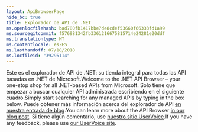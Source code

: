 ```yaml
---
layout: ApiBrowserPage
hide_bc: true
title: Explorador de API de .NET
ms.openlocfilehash: bad780fb1417bbe7de8cdef53660f66333fd1a99
ms.sourcegitcommit: f576981342fb3361216675815714e24281e20ddf
ms.translationtype: HT
ms.contentlocale: es-ES
ms.lasthandoff: 07/18/2018
ms.locfileid: "39295114"
---
```

<span data-ttu-id="19d46-102">Este es el explorador de API de .NET: su tienda integral para todas las API basadas en .NET de Microsoft.</span><span class="sxs-lookup"><span data-stu-id="19d46-102">Welcome to the .NET API Browser – your one-stop shop for all .NET-based APIs from Microsoft.</span></span> <span data-ttu-id="19d46-103">Solo tiene que empezar a buscar cualquier API administrada escribiendo en el siguiente cuadro.</span><span class="sxs-lookup"><span data-stu-id="19d46-103">Simply start searching for any managed APIs by typing in the box below.</span></span> <span data-ttu-id="19d46-104">Puede obtener más información acerca del explorador de API [en nuestra entrada de blog](https://aka.ms/apibrowser).</span><span class="sxs-lookup"><span data-stu-id="19d46-104">You can learn more about the API Browser [in our blog post](https://aka.ms/apibrowser).</span></span> <span data-ttu-id="19d46-105">Si tiene algún comentario, use [nuestro sitio UserVoice](https://aka.ms/apibrowserfeedback).</span><span class="sxs-lookup"><span data-stu-id="19d46-105">If you have any feedback, please use [our UserVoice site](https://aka.ms/apibrowserfeedback).</span></span>